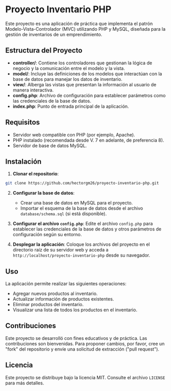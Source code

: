 # Proyecto Inventario PHP

Este proyecto es una aplicación de práctica que implementa el patrón Modelo-Vista-Controlador (MVC) utilizando PHP y MySQL, diseñada para la gestión de inventarios de un emprendimiento.

## Estructura del Proyecto

* **controller/**: Contiene los controladores que gestionan la lógica de negocio y la comunicación entre el modelo y la vista.
* **model/**: Incluye las definiciones de los modelos que interactúan con la base de datos para manejar los datos de inventario.
* **view/**: Alberga las vistas que presentan la información al usuario de manera interactiva.
* **config.php**: Archivo de configuración para establecer parámetros como las credenciales de la base de datos.
* **index.php**: Punto de entrada principal de la aplicación.

## Requisitos

* Servidor web compatible con PHP (por ejemplo, Apache).
* PHP instalado (recomendada desde V. 7 en adelante, de preferencia 8).
* Servidor de base de datos MySQL.

## Instalación

1. **Clonar el repositorio**:

```bash
git clone https://github.com/hectorgm26/proyecto-inventario-php.git
```

2. **Configurar la base de datos**:
   * Crear una base de datos en MySQL para el proyecto.
   * Importar el esquema de la base de datos desde el archivo `database/schema.sql` (si está disponible).

3. **Configurar el archivo `config.php`**:
   Edite el archivo `config.php` para establecer las credenciales de la base de datos y otros parámetros de configuración según su entorno.

4. **Desplegar la aplicación**:
   Coloque los archivos del proyecto en el directorio raíz de su servidor web y acceda a `http://localhost/proyecto-inventario-php` desde su navegador.

## Uso

La aplicación permite realizar las siguientes operaciones:

* Agregar nuevos productos al inventario.
* Actualizar información de productos existentes.
* Eliminar productos del inventario.
* Visualizar una lista de todos los productos en el inventario.

## Contribuciones

Este proyecto se desarrolló con fines educativos y de práctica. Las contribuciones son bienvenidas. Para proponer cambios, por favor, cree un "fork" del repositorio y envíe una solicitud de extracción ("pull request").

## Licencia

Este proyecto se distribuye bajo la licencia MIT. Consulte el archivo `LICENSE` para más detalles.

